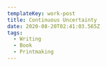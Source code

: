 ```yaml
---
templateKey: work-post
title: Continuous Uncertainty
date: 2020-08-20T02:41:03.565Z
tags:
  - Writing
  - Book
  - Printmaking
---
```


